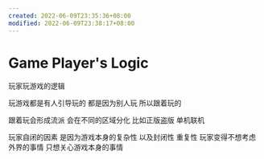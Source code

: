 ```yaml
---
created: 2022-06-09T23:35:36+08:00
modified: 2022-06-09T23:38:17+08:00
---
```


# Game Player's Logic

玩家玩游戏的逻辑

玩游戏都是有人引导玩的 都是因为别人玩 所以跟着玩的

跟着玩会形成流派 会在不同的区域分化 比如正版盗版 单机联机

玩家自闭的因素 是因为游戏本身的复杂性 以及封闭性 重复性 玩家变得不想考虑外界的事情 只想关心游戏本身的事情
